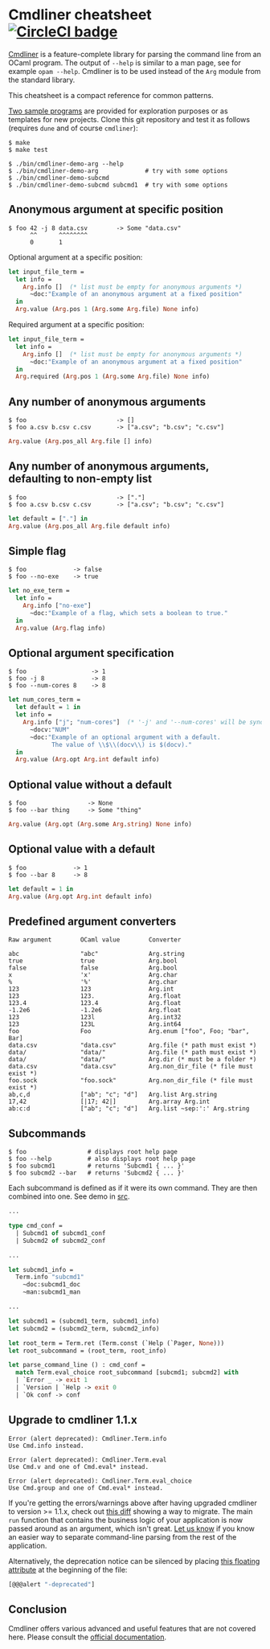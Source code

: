 Cmdliner cheatsheet [![CircleCI badge](https://circleci.com/gh/mjambon/cmdliner-cheatsheet.svg?style=svg)](https://app.circleci.com/pipelines/github/mjambon/cmdliner-cheatsheet)
==

[Cmdliner](https://erratique.ch/software/cmdliner) is a
feature-complete library for parsing the command line from an OCaml
program. The output of `--help` is similar to a man page, see for
example `opam --help`.
Cmdliner is to be used instead of the `Arg` module from the standard library.

This cheatsheet is a compact reference for common patterns.

[Two sample programs](src) are provided for exploration
purposes or as templates for new projects. Clone this git repository
and test it as follows (requires `dune` and of course `cmdliner`):
```
$ make
$ make test

$ ./bin/cmdliner-demo-arg --help
$ ./bin/cmdliner-demo-arg             # try with some options
$ ./bin/cmdliner-demo-subcmd
$ ./bin/cmdliner-demo-subcmd subcmd1  # try with some options
```

Anonymous argument at specific position
--

```
$ foo 42 -j 8 data.csv        -> Some "data.csv"
      ^^      ^^^^^^^^
      0       1
```

Optional argument at a specific position:
```ocaml
let input_file_term =
  let info =
    Arg.info []  (* list must be empty for anonymous arguments *)
      ~doc:"Example of an anonymous argument at a fixed position"
  in
  Arg.value (Arg.pos 1 (Arg.some Arg.file) None info)
```

Required argument at a specific position:
```ocaml
let input_file_term =
  let info =
    Arg.info []  (* list must be empty for anonymous arguments *)
      ~doc:"Example of an anonymous argument at a fixed position"
  in
  Arg.required (Arg.pos 1 (Arg.some Arg.file) None info)
```

Any number of anonymous arguments
--

```
$ foo                         -> []
$ foo a.csv b.csv c.csv       -> ["a.csv"; "b.csv"; "c.csv"]
```

```ocaml
Arg.value (Arg.pos_all Arg.file [] info)
```

Any number of anonymous arguments, defaulting to non-empty list
--

```
$ foo                         -> ["."]
$ foo a.csv b.csv c.csv       -> ["a.csv"; "b.csv"; "c.csv"]
```

```ocaml
let default = ["."] in
Arg.value (Arg.pos_all Arg.file default info)
```

Simple flag
--

```
$ foo             -> false
$ foo --no-exe    -> true
```

```ocaml
let no_exe_term =
  let info =
    Arg.info ["no-exe"]
      ~doc:"Example of a flag, which sets a boolean to true."
  in
  Arg.value (Arg.flag info)
```

Optional argument specification
--

```
$ foo                  -> 1
$ foo -j 8             -> 8
$ foo --num-cores 8    -> 8
```

```ocaml
let num_cores_term =
  let default = 1 in
  let info =
    Arg.info ["j"; "num-cores"]  (* '-j' and '--num-cores' will be synonyms *)
      ~docv:"NUM"
      ~doc:"Example of an optional argument with a default.
            The value of \\$\\(docv\\) is $(docv)."
  in
  Arg.value (Arg.opt Arg.int default info)
```

Optional value without a default
--

```
$ foo                 -> None
$ foo --bar thing     -> Some "thing"
```

```ocaml
Arg.value (Arg.opt (Arg.some Arg.string) None info)
```

Optional value with a default
--

```
$ foo             -> 1
$ foo --bar 8     -> 8
```

```ocaml
let default = 1 in
Arg.value (Arg.opt Arg.int default info)
```

Predefined argument converters
--

```
Raw argument        OCaml value        Converter

abc                 "abc"              Arg.string
true                true               Arg.bool
false               false              Arg.bool
x                   'x'                Arg.char
%                   '%'                Arg.char
123                 123                Arg.int
123                 123.               Arg.float
123.4               123.4              Arg.float
-1.2e6              -1.2e6             Arg.float
123                 123l               Arg.int32
123                 123L               Arg.int64
foo                 Foo                Arg.enum ["foo", Foo; "bar", Bar]
data.csv            "data.csv"         Arg.file (* path must exist *)
data/               "data/"            Arg.file (* path must exist *)
data/               "data/"            Arg.dir (* must be a folder *)
data.csv            "data.csv"         Arg.non_dir_file (* file must exist *)
foo.sock            "foo.sock"         Arg.non_dir_file (* file must exist *)
ab,c,d              ["ab"; "c"; "d"]   Arg.list Arg.string
17,42               [|17; 42|]         Arg.array Arg.int
ab:c:d              ["ab"; "c"; "d"]   Arg.list ~sep:':' Arg.string
```

Subcommands
--

```
$ foo                 # displays root help page
$ foo --help          # also displays root help page
$ foo subcmd1         # returns 'Subcmd1 { ... }'
$ foo subcmd2 --bar   # returns 'Subcmd2 { ... }'
```

Each subcommand is defined as if it were its own command. They are
then combined into one. See demo in [src](src).

```ocaml
...

type cmd_conf =
  | Subcmd1 of subcmd1_conf
  | Subcmd2 of subcmd2_conf

...

let subcmd1_info =
  Term.info "subcmd1"
    ~doc:subcmd1_doc
    ~man:subcmd1_man

...

let subcmd1 = (subcmd1_term, subcmd1_info)
let subcmd2 = (subcmd2_term, subcmd2_info)

let root_term = Term.ret (Term.const (`Help (`Pager, None)))
let root_subcommand = (root_term, root_info)

let parse_command_line () : cmd_conf =
  match Term.eval_choice root_subcommand [subcmd1; subcmd2] with
  | `Error _ -> exit 1
  | `Version | `Help -> exit 0
  | `Ok conf -> conf
```

Upgrade to cmdliner 1.1.x
--

```
Error (alert deprecated): Cmdliner.Term.info
Use Cmd.info instead.
```

```
Error (alert deprecated): Cmdliner.Term.eval
Use Cmd.v and one of Cmd.eval* instead.
```

```
Error (alert deprecated): Cmdliner.Term.eval_choice
Use Cmd.group and one of Cmd.eval* instead.
```

If you're getting the errors/warnings above after having upgraded
cmdliner to version >= 1.1.x, check out
[this diff](https://github.com/mjambon/cmdliner-cheatsheet/commit/8bfd6a87c57cc1445e5d338ef40711a9782ba524)
showing a way to migrate. The main `run` function that contains the
business logic of your application is now passed around as an
argument, which isn't great.
[Let us know](https://github.com/mjambon/cmdliner-cheatsheet/issues)
if you know an easier way to separate command-line parsing
from the rest of the application.

Alternatively, the deprecation notice can be silenced by placing
[this floating attribute](https://ocaml.org/manual/alerts.html)
at the beginning of the file:

```ocaml
[@@@alert "-deprecated"]
```

Conclusion
--

Cmdliner offers various advanced and useful features that are not
covered here. Please consult the [official
documentation](https://erratique.ch/software/cmdliner/doc/Cmdliner.html).
